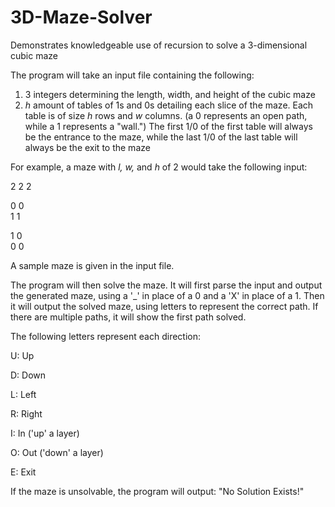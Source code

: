 # 3D-Maze-Solver
Demonstrates knowledgeable use of recursion to solve a 3-dimensional cubic maze


The program will take an input file containing the following:

1. 3 integers determining the length, width, and height of the cubic maze
2. _h_ amount of tables of 1s and 0s detailing each slice of the maze. Each table is of size _h_ rows and _w_ columns.
    (a 0 represents an open path, while a 1 represents a "wall.")
    The first 1/0 of the first table will always be the entrance to the maze, while the last 1/0 of the last table will always be the exit to the maze

For example, a maze with _l, w,_ and _h_ of 2 would take the following input:

2 2 2


0 0\
1 1



1 0\
0 0


A sample maze is given in the input file.


The program will then solve the maze. It will first parse the input and output the generated maze, using a '\_' in place of a 0 and a 'X' in place of a 1.
Then it will output the solved maze, using letters to represent the correct path. If there are multiple paths, it will show the first path solved.


The following letters represent each direction:

U: Up

D: Down

L: Left

R: Right

I: In ('up' a layer)

O: Out ('down' a layer)

E: Exit


If the maze is unsolvable, the program will output: "No Solution Exists!"
